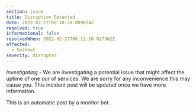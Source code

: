 ```yaml
---
section: issue
title: Disruption Detected
date: 2022-02-27T06:10:59.809024Z
resolved: true
informational: false
resolvedWhen: 2022-02-27T06:12:10.027362Z
affected:
  - Snikket
severity: disrupted
---
```

*Investigating* - We are investigating a potential issue that might affect the uptime of one our of services. We are sorry for any inconvenience this may cause you. This incident post will be updated once we have more information.

This is an automatic post by a monitor bot.
        